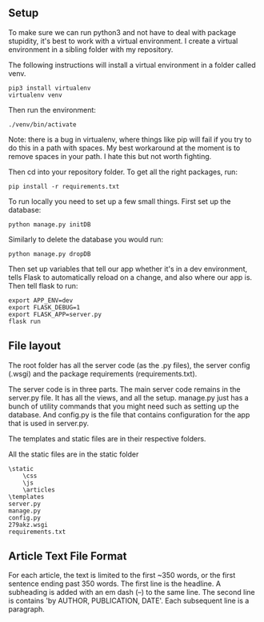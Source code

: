 ## Setup

To make sure we can run python3 and not have to deal with package stupidity, it's best to work with a virtual environment. I create a virtual environment in a sibling folder with my repository.

The following instructions will install a virtual environment in a folder called venv.

	pip3 install virtualenv
	virtualenv venv

Then run the environment:

	./venv/bin/activate

Note: there is a bug in virtualenv, where things like pip will fail if you try to do this in a path with spaces. My best workaround at the moment is to remove spaces in your path. I hate this but not worth fighting.

Then cd into your repository folder. To get all the right packages, run:

	pip install -r requirements.txt

To run locally you need to set up a few small things. First set up the database:

	python manage.py initDB

Similarly to delete the database you would run:

	python manage.py dropDB

Then set up variables that tell our app whether it's in a dev environment, tells Flask to automatically reload on a change, and also where our app is. Then tell flask to run:

	export APP_ENV=dev
	export FLASK_DEBUG=1
	export FLASK_APP=server.py
	flask run

## File layout

The root folder has all the server code (as the .py files), the server config (.wsgi) and the package requirements (requirements.txt). 

The server code is in three parts. The main server code remains in the server.py file. It has all the views, and all the setup. manage.py just has a bunch of utility commands that you might need such as setting up the database. And config.py is the file that contains configuration for the app that is used in server.py.

The templates and static files are in their respective folders. 

All the static files are in the static folder

	\static
		\css
		\js
		\articles
	\templates
	server.py
	manage.py
	config.py
	279akz.wsgi
	requirements.txt

## Article Text File Format

For each article, the text is limited to the first ~350 words, or the first sentence ending past 350 words. The first line is the headline. A subheading is added with an em dash (–) to the same line. The second line is contains 'by AUTHOR, PUBLICATION, DATE'. Each subsequent line is a paragraph.




